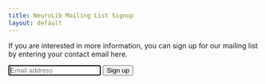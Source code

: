 ```yaml
---
title: NeuroLib Mailing List Signup
layout: default
---
```


<p class="lead">If you are interested in more information, you can sign up for our mailing list by
entering your contact email here.</p>
<form class="form-inline" role="form"
action="https://docs.google.com/forms/d/1PN687phiJn-1nVlpm83AHnF2e0GpRc02FHdnUTVdKg4/formResponse"
method="POST" id="ss-form" target="_self" onsubmit="">
  <input type="email" class="form-control" placeholder="Email address" name="entry.429080175" id="entry_429080175" required autofocus>
  <button class="btn btn-primary btn-default" type="submit">Sign up</button>
</form>


